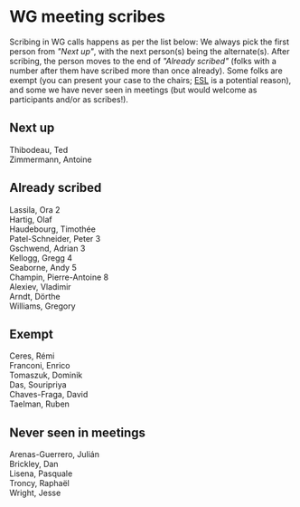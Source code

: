 # WG meeting scribes

Scribing in WG calls happens as per the list below: We always pick the first person from *"Next up"*, with the next person(s) being the alternate(s). After scribing, the person moves to the end of *"Already scribed"* (folks with a number after them have scribed more than once already). Some folks are exempt (you can present your case to the chairs; [ESL](https://en.wikipedia.org/wiki/English_as_a_second_or_foreign_language) is a potential reason), and some we have never seen in meetings (but would welcome as participants and/or as scribes!).

## Next up
Thibodeau, Ted  
Zimmermann, Antoine  

## Already scribed
Lassila, Ora 2  
Hartig, Olaf  
Haudebourg, Timothée  
Patel-Schneider, Peter 3  
Gschwend, Adrian 3  
Kellogg, Gregg 4  
Seaborne, Andy 5  
Champin, Pierre-Antoine 8  
Alexiev, Vladimir  
Arndt, Dörthe  
Williams, Gregory 

## Exempt
Ceres, Rémi  
Franconi, Enrico  
Tomaszuk, Dominik  
Das, Souripriya  
Chaves-Fraga, David  
Taelman, Ruben  

## Never seen in meetings
Arenas-Guerrero, Julián  
Brickley, Dan  
Lisena, Pasquale  
Troncy, Raphaël  
Wright, Jesse  
